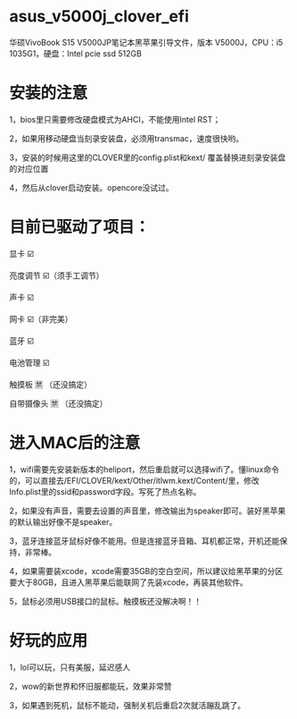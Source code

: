# asus_v5000j_clover_efi

华硕VivoBook S15 V5000JP笔记本黑苹果引导文件，版本 V5000J，CPU：i5 1035G1，硬盘：Intel pcie ssd 512GB

# 安装的注意

1，bios里只需要修改硬盘模式为AHCI，不能使用Intel RST；

2，如果用移动硬盘当刻录安装盘，必须用transmac，速度很快哟。

3，安装的时候用这里的CLOVER里的config.plist和kext/ 覆盖替换进刻录安装盘的对应位置

4，然后从clover启动安装。opencore没试过。

# 目前已驱动了项目：

显卡 ☑️

亮度调节 ☑️（须手工调节）

声卡 ☑️

网卡 ☑️（非完美）

蓝牙 ☑️

电池管理 ☑️

触摸板 🈲️ （还没搞定）

自带摄像头 🈲️ （还没搞定）

# 进入MAC后的注意

1，wifi需要先安装新版本的heliport，然后重启就可以选择wifi了。懂linux命令的，可以直接去/EFI/CLOVER/kext/Other/itlwm.kext/Content/里，修改Info.plist里的ssid和password字段。写死了热点名称。

2，如果没有声音，需要去设置的声音里，修改输出为speaker即可。装好黑苹果的默认输出好像不是speaker。

3，蓝牙连接蓝牙鼠标好像不能用。但是连接蓝牙音箱、耳机都正常，开机还能保持，非常棒。

4，如果需要装xcode，xcode需要35GB的空白空间，所以建议给黑苹果的分区要大于80GB，且进入黑苹果后能联网了先装xcode，再装其他软件。

5，鼠标必须用USB接口的鼠标。触摸板还没解决啊！！


# 好玩的应用
1，lol可以玩，只有美服，延迟感人

2，wow的新世界和怀旧服都能玩，效果非常赞

3，如果遇到死机，鼠标不能动，强制关机后重启2次就活蹦乱跳了。


